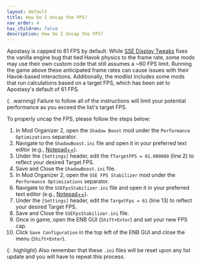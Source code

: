 ```yaml
---
layout: default
title: How Do I Uncap the FPS?
nav_order: 4
has_children: false
description: How Do I Uncap the FPS?
---
```


Apostasy is capped to 61 FPS by default. While [SSE Display Tweaks](https://www.nexusmods.com/skyrimspecialedition/mods/34705) fixes the vanilla engine bug that tied Havok physics to the frame rate, some mods may use their own custom code that still assumes a ~60 FPS limit. Running the game above these anticipated frame rates can cause issues with their Havok-based interactions. Additionally, the modlist includes some mods that run calculations based on a target FPS, which has been set to Apostasy's default of 61 FPS.  

{: .warning} 
Failure to follow all of the instructions will limit your potential performance as you exceed the list's target FPS. 

To properly uncap the FPS, please follow the steps below:  
 1. In Mod Organizer 2, open the `Shadow Boost` mod under the `Performance Optimizations` separator.
 2. Navigate to the `ShadowBoost.ini` file and open it in your preferred text editor (e.g., [Notepad++](https://notepad-plus-plus.org/)).
 3. Under the `[Settings]` header, edit the `fTargetFPS = 61.000000` (line 2) to reflect your desired Target FPS.
 4. Save and Close the `ShadowBoost.ini` file.
 5. In Mod Organizer 2, open the `SSE FPS Stabilizer` mod under the `Performance Optimizations` separator.
 6. Navigate to the `SSEFpsStabilizer.ini` file and open it in your preferred text editor (e.g., [Notepad++](https://notepad-plus-plus.org/)).
 7. Under the `[Settings]` header, edit the `TargetFps = 61` (line 13) to reflect your desired Target FPS.
 8. Save and Close the `SSEFpsStabilizer.ini` file.
 9. Once in game, open the ENB GUI (`Shift+Enter`) and set your new FPS cap.
 10. Click `Save Configuration` in the top left of the ENB GUI and close the menu (`Shift+Enter`).

{: .highlight}
Also remember that these `.ini` files will be reset upon any list update and you will have to repeat this process.
